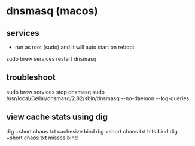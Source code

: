 # dnsmasq (macos)

## services

* run as root (sudo) and it will auto start on reboot

sudo brew services restart dnsmasq

## troubleshoot

sudo brew services stop dnsmasq
sudo /usr/local/Cellar/dnsmasq/2.82/sbin/dnsmasq --no-daemon --log-queries

## view cache stats using dig

   dig +short chaos txt cachesize.bind
   dig +short chaos txt hits.bind
   dig +short chaos txt misses.bind
